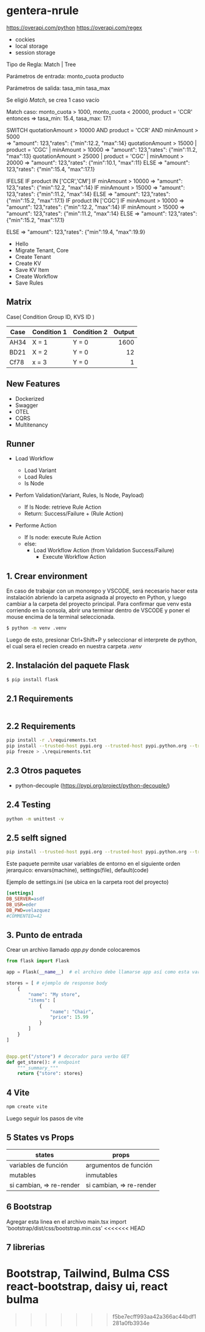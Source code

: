# gentera-nrule

https://overapi.com/python
https://overapi.com/regex

-   cockies
-   local storage
-   session storage

Tipo de Regla: Match | Tree

Parámetros de entrada:
monto_cuota
producto

Parámetros de salida:
tasa_min
tasa_max

Se eligió _Match_, se crea 1 caso vacío

Match
caso: monto_cuota > 1000, monto_cuota < 20000, product = 'CCR'
entonces => tasa_min: 15.4, tasa_max: 17.1

SWITCH
quotationAmount > 10000 AND product = 'CCR' AND minAmount > 5000  
 => "amount": 123,"rates": {"min":12.2, "max":14}
quotationAmount > 15000 | product = 'CGC' | minAmount > 10000
=> "amount": 123,"rates": {"min":11.2, "max":13}
quotationAmount > 25000 | product = 'CGC' | minAmount > 20000
=> "amount": 123,"rates": {"min":10.1, "max":11}
ELSE
=> "amount": 123,"rates": {"min":15.4, "max":17.1}

IFELSE
IF product IN ['CCR','CM']
IF minAmount > 10000
=> "amount": 123,"rates": {"min":12.2, "max":14}
IF minAmount > 15000
=> "amount": 123,"rates": {"min":11.2, "max":14}
ELSE
=> "amount": 123,"rates": {"min":15.2, "max":17.1}
IF product IN ['CGC']
IF minAmount > 10000
=> "amount": 123,"rates": {"min":12.2, "max":14}
IF minAmount > 15000
=> "amount": 123,"rates": {"min":11.2, "max":14}
ELSE
=> "amount": 123,"rates": {"min":15.2, "max":17.1}

ELSE
=> "amount": 123,"rates": {"min":19.4, "max":19.9}

-   Hello
-   Migrate Tenant, Core
-   Create Tenant
-   Create KV
-   Save KV Item
-   Create Workflow
-   Save Rules

## Matrix

Case( Condition Group ID, KVS ID )

| Case | Condition 1 | Condition 2 | Output |
| ---- | ----------- | ----------- | -----: |
| AH34 | X = 1       | Y = 0       |   1600 |
| BD21 | X = 2       | Y = 0       |     12 |
| Cf78 | x = 3       | Y = 0       |      1 |

## New Features

-   Dockerized
-   Swagger
-   OTEL
-   CQRS
-   Multitenancy

## Runner

-   Load Workflow

    -   Load Variant
    -   Load Rules
    -   Is Node

-   Perfom Validation(Variant, Rules, Is Node, Payload)

    -   If Is Node: retrieve Rule Action
    -   Return: Success/Failure + (Rule Action)

-   Performe Action
    -   If Is node: execute Rule Action
    -   else:
        -   Load Workflow Action (from Validation Success/Failure)
            -   Execute Workflow Action

## 1. Crear environment

En caso de trabajar con un monorepo y VSCODE, será necesario hacer esta instalación abriendo la carpeta asignada al proyecto en Python, y luego cambiar a la carpeta del proyecto principal. Para confirmar que venv esta corriendo en la consola, abrir una terminar dentro de VSCODE y poner el mouse encima de la terminal seleccionada.

```bash
$ python -m venv .venv
```

Luego de esto, presionar Ctrl+Shift+P y seleccionar el interprete de python, el cual sera el recien creado en nuestra carpeta _.venv_

## 2. Instalación del paquete Flask

```bash
$ pip install flask
```

## 2.1 Requirements

```bash

```

## 2.2 Requirements

```bash
pip install -r .\requirements.txt
pip install --trusted-host pypi.org --trusted-host pypi.python.org --trusted-host files.pythonhosted.org -r .\requirements.txt
pip freeze > .\requirements.txt
```

## 2.3 Otros paquetes

-   python-decouple (https://pypi.org/project/python-decouple/)

## 2.4 Testing

```bash
python -m unittest -v
```

## 2.5 selft signed

```bash
pip install --trusted-host pypi.org --trusted-host pypi.python.org --trusted-host files.pythonhosted.org <package-name>
```

Este paquete permite usar variables de entorno en el siguiente orden jerarquico: envars(machine), settings(file), default(code)

Ejemplo de settings.ini (se ubica en la carpeta root del proyecto)

```ini
[settings]
DB_SERVER=asdf
DB_USR=eder
DB_PWD=velazquez
#COMMENTED=42
```

## 3. Punto de entrada

Crear un archivo llamado _app.py_ donde colocaremos

```python
from flask import Flask

app = Flask(__name__)  # el archivo debe llamarse app así como esta variable

stores = [ # ejemplo de response body
    {
        "name": "My store",
        "items": [
            {
                "name": "Chair",
                "price": 15.99
            }
        ]
    }
]


@app.get("/store") # decorador para verbo GET
def get_store(): # endpoint
    """_summary_"""
    return {"store": stores}
```

## 4 Vite

```bash
npm create vite
```

Luego seguir los pasos de vite

## 5 States vs Props

| states                   | props                    |
| ------------------------ | ------------------------ |
| variables de función     | argumentos de función    |
| mutables                 | inmutables               |
| si cambian, => re-render | si cambian, => re-render |

## 6 Bootstrap

Agregar esta linea en el archivo main.tsx
import 'bootstrap/dist/css/bootstrap.min.css'
<<<<<<< HEAD

## 7 librerias

Bootstrap, Tailwind, Bulma CSS
react-bootstrap, daisy ui, react bulma
=======

> > > > > > > f5be7ecff993aa42a366ac44bdf1281a0fb3934e
